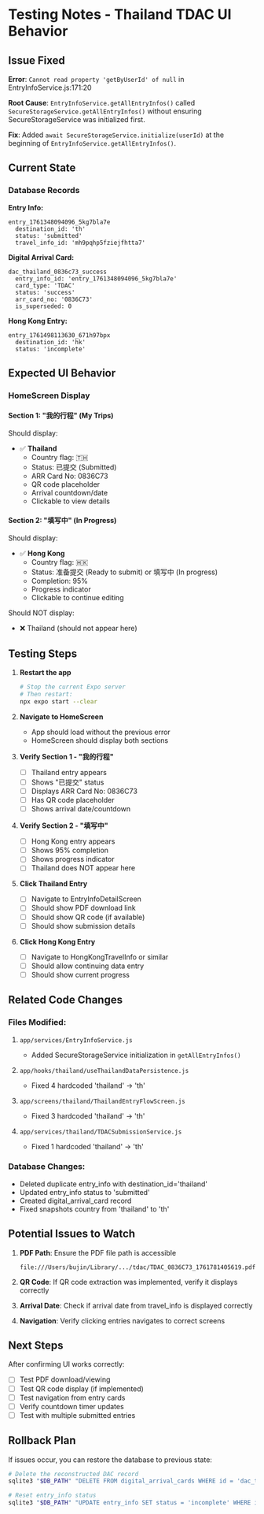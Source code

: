 # Testing Notes - Thailand TDAC UI Behavior

## Issue Fixed
**Error**: `Cannot read property 'getByUserId' of null` in EntryInfoService.js:171:20

**Root Cause**: `EntryInfoService.getAllEntryInfos()` called `SecureStorageService.getAllEntryInfos()` without ensuring SecureStorageService was initialized first.

**Fix**: Added `await SecureStorageService.initialize(userId)` at the beginning of `EntryInfoService.getAllEntryInfos()`.

## Current State

### Database Records

**Entry Info:**
```
entry_1761348094096_5kg7bla7e
  destination_id: 'th'
  status: 'submitted'
  travel_info_id: 'mh9pqhp5fziejfhtta7'
```

**Digital Arrival Card:**
```
dac_thailand_0836c73_success
  entry_info_id: 'entry_1761348094096_5kg7bla7e'
  card_type: 'TDAC'
  status: 'success'
  arr_card_no: '0836C73'
  is_superseded: 0
```

**Hong Kong Entry:**
```
entry_1761498113630_671h97bpx
  destination_id: 'hk'
  status: 'incomplete'
```

## Expected UI Behavior

### HomeScreen Display

#### Section 1: "我的行程" (My Trips)
Should display:
- ✅ **Thailand**
  - Country flag: 🇹🇭
  - Status: 已提交 (Submitted)
  - ARR Card No: 0836C73
  - QR code placeholder
  - Arrival countdown/date
  - Clickable to view details

#### Section 2: "填写中" (In Progress)
Should display:
- ✅ **Hong Kong**
  - Country flag: 🇭🇰
  - Status: 准备提交 (Ready to submit) or 填写中 (In progress)
  - Completion: 95%
  - Progress indicator
  - Clickable to continue editing

Should NOT display:
- ❌ Thailand (should not appear here)

## Testing Steps

1. **Restart the app**
   ```bash
   # Stop the current Expo server
   # Then restart:
   npx expo start --clear
   ```

2. **Navigate to HomeScreen**
   - App should load without the previous error
   - HomeScreen should display both sections

3. **Verify Section 1 - "我的行程"**
   - [ ] Thailand entry appears
   - [ ] Shows "已提交" status
   - [ ] Displays ARR Card No: 0836C73
   - [ ] Has QR code placeholder
   - [ ] Shows arrival date/countdown

4. **Verify Section 2 - "填写中"**
   - [ ] Hong Kong entry appears
   - [ ] Shows 95% completion
   - [ ] Shows progress indicator
   - [ ] Thailand does NOT appear here

5. **Click Thailand Entry**
   - [ ] Navigate to EntryInfoDetailScreen
   - [ ] Should show PDF download link
   - [ ] Should show QR code (if available)
   - [ ] Should show submission details

6. **Click Hong Kong Entry**
   - [ ] Navigate to HongKongTravelInfo or similar
   - [ ] Should allow continuing data entry
   - [ ] Should show current progress

## Related Code Changes

### Files Modified:
1. `app/services/EntryInfoService.js`
   - Added SecureStorageService initialization in `getAllEntryInfos()`

2. `app/hooks/thailand/useThailandDataPersistence.js`
   - Fixed 4 hardcoded 'thailand' → 'th'

3. `app/screens/thailand/ThailandEntryFlowScreen.js`
   - Fixed 3 hardcoded 'thailand' → 'th'

4. `app/services/thailand/TDACSubmissionService.js`
   - Fixed 1 hardcoded 'thailand' → 'th'

### Database Changes:
- Deleted duplicate entry_info with destination_id='thailand'
- Updated entry_info status to 'submitted'
- Created digital_arrival_card record
- Fixed snapshots country from 'thailand' to 'th'

## Potential Issues to Watch

1. **PDF Path**: Ensure the PDF file path is accessible
   ```
   file:///Users/bujin/Library/.../tdac/TDAC_0836C73_1761781405619.pdf
   ```

2. **QR Code**: If QR code extraction was implemented, verify it displays correctly

3. **Arrival Date**: Check if arrival date from travel_info is displayed correctly

4. **Navigation**: Verify clicking entries navigates to correct screens

## Next Steps

After confirming UI works correctly:
- [ ] Test PDF download/viewing
- [ ] Test QR code display (if implemented)
- [ ] Test navigation from entry cards
- [ ] Verify countdown timer updates
- [ ] Test with multiple submitted entries

## Rollback Plan

If issues occur, you can restore the database to previous state:
```bash
# Delete the reconstructed DAC record
sqlite3 "$DB_PATH" "DELETE FROM digital_arrival_cards WHERE id = 'dac_thailand_0836c73_success';"

# Reset entry_info status
sqlite3 "$DB_PATH" "UPDATE entry_info SET status = 'incomplete' WHERE id = 'entry_1761348094096_5kg7bla7e';"
```
